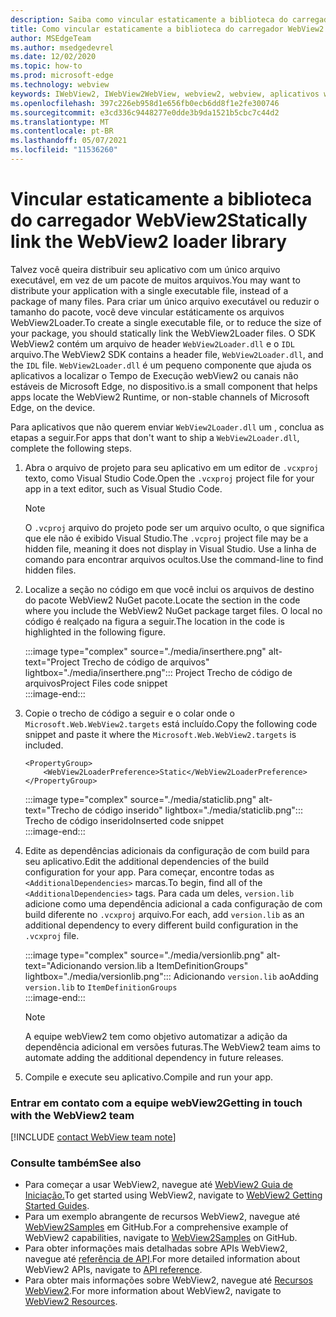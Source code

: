 ```yaml
---
description: Saiba como vincular estaticamente a biblioteca do carregador WebView2.
title: Como vincular estaticamente a biblioteca do carregador WebView2
author: MSEdgeTeam
ms.author: msedgedevrel
ms.date: 12/02/2020
ms.topic: how-to
ms.prod: microsoft-edge
ms.technology: webview
keywords: IWebView2, IWebView2WebView, webview2, webview, aplicativos win32, win32, edge, ICoreWebView2, ICoreWebView2Host, controle de navegador, html de borda
ms.openlocfilehash: 397c226eb958d1e656fb0ecb6dd8f1e2fe300746
ms.sourcegitcommit: e3cd336c9448277e0dde3b9da1521b5cbc7c44d2
ms.translationtype: MT
ms.contentlocale: pt-BR
ms.lasthandoff: 05/07/2021
ms.locfileid: "11536260"
---
```

# <a name="statically-link-the-webview2-loader-library"></a><span data-ttu-id="a7019-104">Vincular estaticamente a biblioteca do carregador WebView2</span><span class="sxs-lookup"><span data-stu-id="a7019-104">Statically link the WebView2 loader library</span></span>  

<span data-ttu-id="a7019-105">Talvez você queira distribuir seu aplicativo com um único arquivo executável, em vez de um pacote de muitos arquivos.</span><span class="sxs-lookup"><span data-stu-id="a7019-105">You may want to distribute your application with a single executable file, instead of a package of many files.</span></span> <span data-ttu-id="a7019-106">Para criar um único arquivo executável ou reduzir o tamanho do pacote, você deve vincular estáticamente os arquivos WebView2Loader.</span><span class="sxs-lookup"><span data-stu-id="a7019-106">To create a single executable file, or to reduce the size of your package, you should statically link the WebView2Loader files.</span></span> <span data-ttu-id="a7019-107">O SDK WebView2 contém um arquivo de header `WebView2Loader.dll` e o `IDL` arquivo.</span><span class="sxs-lookup"><span data-stu-id="a7019-107">The WebView2 SDK contains a header file, `WebView2Loader.dll`, and the `IDL` file.</span></span> `WebView2Loader.dll` <span data-ttu-id="a7019-108">é um pequeno componente que ajuda os aplicativos a localizar o Tempo de Execução webView2 ou canais não estáveis de Microsoft Edge, no dispositivo.</span><span class="sxs-lookup"><span data-stu-id="a7019-108">is a small component that helps apps locate the WebView2 Runtime, or non-stable channels of Microsoft Edge, on the device.</span></span>  

<span data-ttu-id="a7019-109">Para aplicativos que não querem enviar `WebView2Loader.dll` um , conclua as etapas a seguir.</span><span class="sxs-lookup"><span data-stu-id="a7019-109">For apps that don't want to ship a `WebView2Loader.dll`, complete the following steps.</span></span>  

1.  <span data-ttu-id="a7019-110">Abra o arquivo de projeto para seu aplicativo em um editor de `.vcxproj` texto, como Visual Studio Code.</span><span class="sxs-lookup"><span data-stu-id="a7019-110">Open the `.vcxproj` project file for your app in a text editor, such as Visual Studio Code.</span></span>  
    
    > [!NOTE]
    > <span data-ttu-id="a7019-111">O `.vcproj` arquivo do projeto pode ser um arquivo oculto, o que significa que ele não é exibido Visual Studio.</span><span class="sxs-lookup"><span data-stu-id="a7019-111">The `.vcproj` project file may be a hidden file, meaning it does not display in Visual Studio.</span></span>  <span data-ttu-id="a7019-112">Use a linha de comando para encontrar arquivos ocultos.</span><span class="sxs-lookup"><span data-stu-id="a7019-112">Use the command-line to find hidden files.</span></span>  
    
1.  <span data-ttu-id="a7019-113">Localize a seção no código em que você inclui os arquivos de destino do pacote WebView2 NuGet pacote.</span><span class="sxs-lookup"><span data-stu-id="a7019-113">Locate the section in the code where you include the WebView2 NuGet package target files.</span></span>  <span data-ttu-id="a7019-114">O local no código é realçado na figura a seguir.</span><span class="sxs-lookup"><span data-stu-id="a7019-114">The location in the code is highlighted in the following figure.</span></span>  

    :::image type="complex" source="./media/inserthere.png" alt-text="Project Trecho de código de arquivos" lightbox="./media/inserthere.png":::
       <span data-ttu-id="a7019-116">Project Trecho de código de arquivos</span><span class="sxs-lookup"><span data-stu-id="a7019-116">Project Files code snippet</span></span>   
    :::image-end:::  
  
1.  <span data-ttu-id="a7019-117">Copie o trecho de código a seguir e o colar onde o `Microsoft.Web.WebView2.targets` está incluído.</span><span class="sxs-lookup"><span data-stu-id="a7019-117">Copy the following code snippet and paste it where the `Microsoft.Web.WebView2.targets` is included.</span></span>  

    ```xaml
    <PropertyGroup> 
        <WebView2LoaderPreference>Static</WebView2LoaderPreference> 
    </PropertyGroup>
    ```
      
    :::image type="complex" source="./media/staticlib.png" alt-text="Trecho de código inserido" lightbox="./media/staticlib.png":::
       <span data-ttu-id="a7019-119">Trecho de código inserido</span><span class="sxs-lookup"><span data-stu-id="a7019-119">Inserted code snippet</span></span>  
    :::image-end:::  
    
1.  <span data-ttu-id="a7019-120">Edite as dependências adicionais da configuração de com build para seu aplicativo.</span><span class="sxs-lookup"><span data-stu-id="a7019-120">Edit the additional dependencies of the build configuration for your app.</span></span>  <span data-ttu-id="a7019-121">Para começar, encontre todas as `<AdditionalDependencies>` marcas.</span><span class="sxs-lookup"><span data-stu-id="a7019-121">To begin, find all of the `<AdditionalDependencies>` tags.</span></span> <span data-ttu-id="a7019-122">Para cada um deles, `version.lib` adicione como uma dependência adicional a cada configuração de com build diferente no `.vcxproj` arquivo.</span><span class="sxs-lookup"><span data-stu-id="a7019-122">For each, add `version.lib` as an additional dependency to every different build configuration in the `.vcxproj` file.</span></span>  
    
    :::image type="complex" source="./media/versionlib.png" alt-text="Adicionando version.lib a ItemDefinitionGroups" lightbox="./media/versionlib.png":::
       <span data-ttu-id="a7019-124">Adicionando `version.lib` ao</span><span class="sxs-lookup"><span data-stu-id="a7019-124">Adding `version.lib` to</span></span> `ItemDefinitionGroups`  
    :::image-end:::  
    
    > [!NOTE]
    > <span data-ttu-id="a7019-125">A equipe webView2 tem como objetivo automatizar a adição da dependência adicional em versões futuras.</span><span class="sxs-lookup"><span data-stu-id="a7019-125">The WebView2 team aims to automate adding the additional dependency in future releases.</span></span>  
    
1. <span data-ttu-id="a7019-126">Compile e execute seu aplicativo.</span><span class="sxs-lookup"><span data-stu-id="a7019-126">Compile and run your app.</span></span>

### <a name="getting-in-touch-with-the-webview2-team"></a><span data-ttu-id="a7019-127">Entrar em contato com a equipe webView2</span><span class="sxs-lookup"><span data-stu-id="a7019-127">Getting in touch with the WebView2 team</span></span>  

[!INCLUDE [contact WebView team note](../includes/contact-webview-team-note.md)]  

### <a name="see-also"></a><span data-ttu-id="a7019-128">Consulte também</span><span class="sxs-lookup"><span data-stu-id="a7019-128">See also</span></span>  

*   <span data-ttu-id="a7019-129">Para começar a usar WebView2, navegue até [WebView2 Guia de Iniciação.][Webview2MainGettingStarted]</span><span class="sxs-lookup"><span data-stu-id="a7019-129">To get started using WebView2, navigate to [WebView2 Getting Started Guides][Webview2MainGettingStarted].</span></span>  
*   <span data-ttu-id="a7019-130">Para um exemplo abrangente de recursos WebView2, navegue até [WebView2Samples][GithubMicrosoftedgeWebview2samples] em GitHub.</span><span class="sxs-lookup"><span data-stu-id="a7019-130">For a comprehensive example of WebView2 capabilities, navigate to [WebView2Samples][GithubMicrosoftedgeWebview2samples] on GitHub.</span></span>
*   <span data-ttu-id="a7019-131">Para obter informações mais detalhadas sobre APIs WebView2, navegue até [referência de API][Webview2ApiReference].</span><span class="sxs-lookup"><span data-stu-id="a7019-131">For more detailed information about WebView2 APIs, navigate to [API reference][Webview2ApiReference].</span></span>
*   <span data-ttu-id="a7019-132">Para obter mais informações sobre WebView2, navegue até [Recursos WebView2][Webview2MainNextSteps].</span><span class="sxs-lookup"><span data-stu-id="a7019-132">For more information about WebView2, navigate to [WebView2 Resources][Webview2MainNextSteps].</span></span>

<!-- links -->  

[DevtoolsGuideChromiumMain]: ../index.md "Microsoft Edge (Chromium) ferramentas de desenvolvedor | Microsoft Docs"  

[Webview2ApiReference]: ../webview2-api-reference.md "Microsoft Edge Referência da API WebView2 | Microsoft Docs"  
[Webview2MainNextSteps]: ../index.md#next-steps "Próximas etapas - Introdução ao Microsoft Edge WebView2 (Visualização) | Microsoft Docs"  
[Webview2MainGettingStarted]: ../index.md#getting-started "Introdução - Introdução ao Microsoft Edge WebView2 (Visualização) | Microsoft Docs"  

[GithubMicrosoftedgeWebviewfeedbackMain]: https://github.com/MicrosoftEdge/WebViewFeedback "Comentários do WebView - MicrosoftEdge/WebViewFeedback | GitHub"  
[GithubMicrosoftedgeWebview2samples]: https://github.com/MicrosoftEdge/WebView2Samples "Exemplos de WebView2 - MicrosoftEdge/WebView2Samples | GitHub"  

[GithubMicrosoftVscodeJSDebugWhatsNew]: https://github.com/microsoft/vscode-js-debug#whats-new "Novidades? - Depurador JavaScript para Visual Studio Code - microsoft/vscode-js-debug | GitHub"  

[GithubMicrosoftVscodeEdgeDebug2ReadmeChromiumWebviewApplications]: https://github.com/microsoft/vscode-edge-debug2/blob/master/README.md#microsoft-edge-chromium-webview-applications "Microsoft Edge (Chromium) Aplicativos WebView - Visual Studio Code - Depurador para Microsoft Edge - microsoft/vscode-edge-debug2 | GitHub"  
